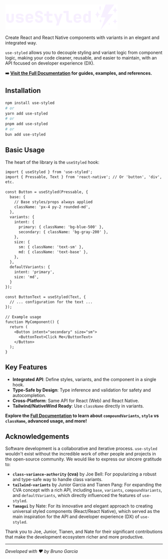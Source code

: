 ![use-styled logo](./assets/logo.png)

Create React and React Native components with variants in an elegant and integrated way.

`use-styled` allows you to decouple styling and variant logic from component logic, making your code cleaner, reusable, and easier to maintain, with an API focused on developer experience (DX).

**➡️ [Visit the Full Documentation](https://usestyled.com/) for guides, examples, and references.**

## Installation

```bash
npm install use-styled
# or
yarn add use-styled
# or
pnpm add use-styled
# or
bun add use-styled
```

## Basic Usage

The heart of the library is the `useStyled` hook:

```tsx
import { useStyled } from 'use-styled';
import { Pressable, Text } from 'react-native'; // Or 'button', 'div', etc.

const Button = useStyled(Pressable, {
  base: {
    // Base styles/props always applied
    className: 'px-4 py-2 rounded-md',
  },
  variants: {
    intent: {
      primary: { className: 'bg-blue-500' },
      secondary: { className: 'bg-gray-200' },
    },
    size: {
      sm: { className: 'text-sm' },
      md: { className: 'text-base' },
    },
  },
  defaultVariants: {
    intent: 'primary',
    size: 'md',
  }
});

const ButtonText = useStyled(Text, {
  // ... configuration for the text ...
});

// Example usage
function MyComponent() {
  return (
    <Button intent="secondary" size="sm">
      <ButtonText>Click Me</ButtonText>
    </Button>
  );
}
```

## Key Features

*   **Integrated API**: Define styles, variants, and the component in a single hook.
*   **Type-Safe by Design**: Type inference and validation for safety and autocompletion.
*   **Cross-Platform**: Same API for React (Web) and React Native.
*   **Tailwind/NativeWind Ready**: Use `className` directly in variants.

**Explore the [Full Documentation](https://usestyled.com/) to learn about `compoundVariants`, `style` vs `className`, advanced usage, and more!**

## Acknowledgements

Software development is a collaborative and iterative process. `use-styled` wouldn't exist without the incredible work of other people and projects in the open-source community. We would like to express our sincere gratitude to:

*   **`class-variance-authority` (cva)** by Joe Bell: For popularizing a robust and type-safe way to handle class variants.
*   **`tailwind-variants`** by Junior Garcia and Tianen Pang: For expanding the CVA concept with a rich API, including `base`, `variants`, `compoundVariants`, and `defaultVariants`, which directly influenced the features of `use-styled`.
*   **`Tamagui`** by Nate: For its innovative and elegant approach to creating universal styled components (React/React Native), which served as the main inspiration for the API and developer experience (DX) of `use-styled`.

Thank you to Joe, Junior, Tianen, and Nate for their significant contributions that make the development ecosystem richer and more productive.

---

*Developed with ❤️ by Bruno Garcia*
